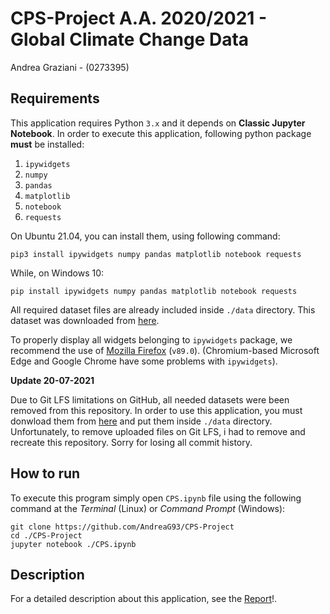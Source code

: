 # CPS-Project A.A. 2020/2021 - Global Climate Change Data

Andrea Graziani - (0273395)

## Requirements

This application requires Python <code>3.x</code> and it depends on **Classic Jupyter Notebook**. In order to execute
this application, following python package **must** be installed:

1. <code>ipywidgets</code>
2. <code>numpy</code>
3. <code>pandas</code>
4. <code>matplotlib</code>
5. <code>notebook</code>
6. <code>requests</code>

On Ubuntu 21.04, you can install them, using following command:

```
pip3 install ipywidgets numpy pandas matplotlib notebook requests
```

While, on Windows 10:

```
pip install ipywidgets numpy pandas matplotlib notebook requests
```      

All required dataset files are already included inside <code>./data</code> directory. This dataset was downloaded from
[here](https://data.world/data-society/global-climate-change-data).

To properly display all  widgets belonging to ``ipywidgets`` package, we recommend the use of [Mozilla Firefox](https://www.mozilla.org/it/firefox/) (``v89.0``).  (Chromium-based Microsoft Edge and Google Chrome have some problems with ``ipywidgets``).

**Update 20-07-2021**

Due to Git LFS limitations on GitHub, all needed datasets were been removed from this repository. In order to use this application, you must donwload them from
[here](https://data.world/data-society/global-climate-change-data) and put them inside <code>./data</code> directory.
Unfortunately, to remove uploaded files on Git LFS, i had to remove and recreate this repository. Sorry for losing all commit history.

## How to run

To execute this program simply open <code>CPS.ipynb</code> file using the following command at the *Terminal* (Linux)
or *Command Prompt* (Windows):

```
git clone https://github.com/AndreaG93/CPS-Project
cd ./CPS-Project
jupyter notebook ./CPS.ipynb
```  

## Description

For a detailed description about this application, see the [Report](https://github.com/AndreaG93/CPS-Project/blob/main/report/Report.pdf)!.
